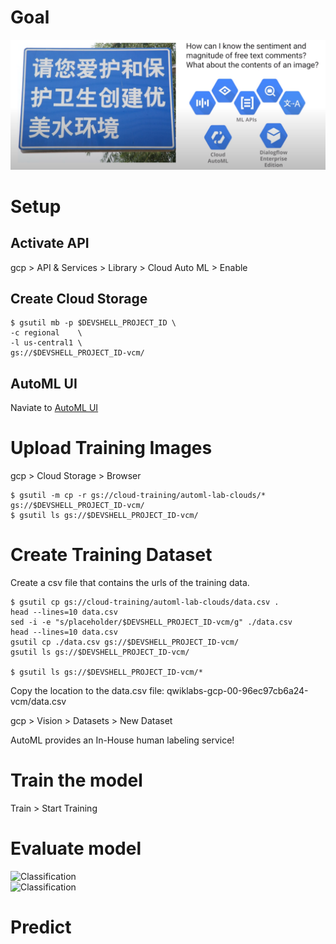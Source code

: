 # Goal

![Classification](../../../img/gcp_text_image_1.png)

# Setup

## Activate API

gcp > API & Services > Library > Cloud Auto ML > Enable

## Create Cloud Storage

    $ gsutil mb -p $DEVSHELL_PROJECT_ID \
    -c regional    \
    -l us-central1 \
    gs://$DEVSHELL_PROJECT_ID-vcm/

## AutoML UI

Naviate to [AutoML UI](https://console.cloud.google.com/vision/datasets)

# Upload Training Images

gcp > Cloud Storage > Browser

    $ gsutil -m cp -r gs://cloud-training/automl-lab-clouds/* gs://$DEVSHELL_PROJECT_ID-vcm/
    $ gsutil ls gs://$DEVSHELL_PROJECT_ID-vcm/
    
# Create Training Dataset

Create a csv file that contains the urls of the training data.

    $ gsutil cp gs://cloud-training/automl-lab-clouds/data.csv .
    head --lines=10 data.csv
    sed -i -e "s/placeholder/$DEVSHELL_PROJECT_ID-vcm/g" ./data.csv
    head --lines=10 data.csv
    gsutil cp ./data.csv gs://$DEVSHELL_PROJECT_ID-vcm/
    gsutil ls gs://$DEVSHELL_PROJECT_ID-vcm/
    
    $ gsutil ls gs://$DEVSHELL_PROJECT_ID-vcm/*
    
Copy the location to the data.csv file: qwiklabs-gcp-00-96ec97cb6a24-vcm/data.csv

gcp > Vision > Datasets > New Dataset

AutoML provides an In-House human labeling service!  

# Train the model

Train > Start Training

# Evaluate model

![Classification](../../../img/gcp_text_image_2.png)  
![Classification](../../../img/gcp_text_image_3.png)

# Predict

